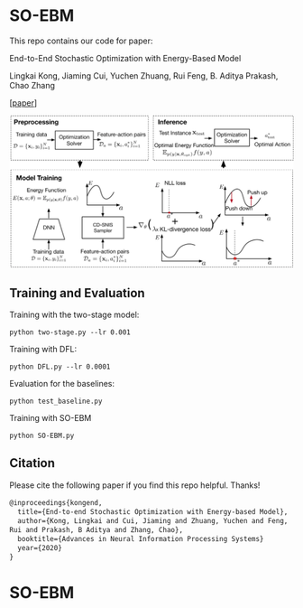 # SO-EBM
This repo contains our code for paper: 

End-to-End Stochastic Optimization with Energy-Based Model

Lingkai Kong, Jiaming Cui, Yuchen Zhuang, Rui Feng, B. Aditya Prakash, Chao Zhang

[[paper](https://arxiv.org/abs/2211.13837)] 

![SDE-Net](figure/overall.png)


## Training and Evaluation

Training with the two-stage model:
```
python two-stage.py --lr 0.001
```

Training with DFL:
```
python DFL.py --lr 0.0001
```
Evaluation for the baselines:
```
python test_baseline.py 
```
Training with SO-EBM
```
python SO-EBM.py
```

## Citation
Please cite the following paper if you find this repo helpful. Thanks!
```
@inproceedings{kongend,
  title={End-to-end Stochastic Optimization with Energy-based Model},
  author={Kong, Lingkai and Cui, Jiaming and Zhuang, Yuchen and Feng, Rui and Prakash, B Aditya and Zhang, Chao},
  booktitle={Advances in Neural Information Processing Systems}
  year={2020}
}
```
# SO-EBM
